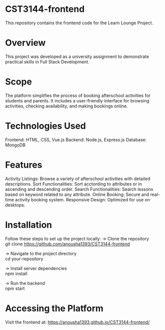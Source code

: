# CST3144-frontend
This repository contains the frontend code for the Learn Lounge Project.

# Overview
This project was developed as a university assignment to demonstrate practical skills in Full Stack Development.

# Scope
The platform simplifies the process of booking afterschool activities for students and parents. It includes a user-friendly interface for browsing activities, checking availability, and making bookings online.

# Technologies Used
Frontend: HTML, CSS, Vue.js
Backend: Node.js, Express.js
Database: MongoDB

# Features
Activity Listings: Browse a variety of afterschool activities with detailed descriptions.
Sort Functionalities: Sort acctording to attributes or in ascending and descending order.
Search Functionalities: Search lessons based on keyword related to any attribute.
Online Booking: Secure and real-time activity booking system.
Responsive Design: Optimized for use on desktops.

# Installation
Follow these steps to set up the project locally:
-> Clone the repository  
git clone https://github.com/anousha1393/CST3144-frontend

-> Navigate to the project directory  
cd your-repository  

-> Install server dependencies  
npm install  

-> Run the backend  
npm start  

# Accessing the Platform
Visit the frontend at: https://anousha1393.github.io/CST3144-frontend/
